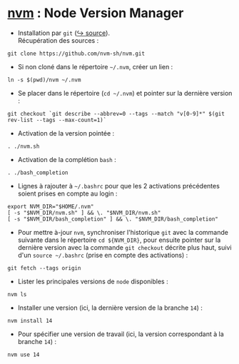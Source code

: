 # [nvm](https://github.com/nvm-sh/nvm) : Node Version Manager
- Installation par `git` ([&#x21aa; source](https://github.com/nvm-sh/nvm#git-install)).  
Récupération des sources :
```shell
git clone https://github.com/nvm-sh/nvm.git
```
- Si non cloné dans le répertoire `~/.nvm`, créer un lien :
```shell
ln -s $(pwd)/nvm ~/.nvm
```
- Se placer dans le répertoire (`cd ~/.nvm`) et pointer sur la dernière version :
```shell
git checkout `git describe --abbrev=0 --tags --match "v[0-9]*" $(git rev-list --tags --max-count=1)`
```
- Activation de la version pointée :
```shell
. ./nvm.sh
```
- Activation de la complétion `bash` :
```shell
. ./bash_completion
```
- Lignes à rajouter à `~/.bashrc` pour que les 2 activations précédentes soient prises en compte au login :
```shell
export NVM_DIR="$HOME/.nvm"
[ -s "$NVM_DIR/nvm.sh" ] && \. "$NVM_DIR/nvm.sh"
[ -s "$NVM_DIR/bash_completion" ] && \. "$NVM_DIR/bash_completion"
```
- Pour mettre à-jour `nvm`, synchroniser l'historique `git` avec la commande suivante dans le répertoire `cd ${NVM_DIR}`, pour ensuite pointer sur la dernière version avec la commande `git checkout` décrite plus haut, suivi d'un `source ~/.bashrc` (prise en compte des activations) :
```shell
git fetch --tags origin
```
- Lister les principales versions de `node` disponibles :
```shell
nvm ls
```
- Installer une version (ici, la dernière version de la branche `14`) :
```shell
nvm install 14
```
- Pour spécifier une version de travail (ici, la version correspondant à la branche `14`) :
```shell
nvm use 14
```
